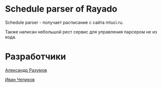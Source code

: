 # Schedule parser of Rayado

Schedule parser - получает расписание с сайта mtuci.ru.

Также написан небольшой рест сервис для управления парсером не из кода.

# Разработчики

[Александр Разумов](https://t.me/ALPHA_KENNYBODY)

[Иван Чепиков](https://t.me/darttusin)
